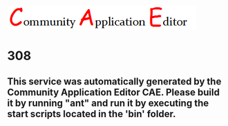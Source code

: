![CAE](https://github.com/PhilCAEOrg/microservice-308/blob/master/img/logo.png)  

308
===================


This service was automatically generated by the Community Application Editor CAE. Please build it by running "ant" and run it by executing the start scripts located in the 'bin' folder.
---------------
